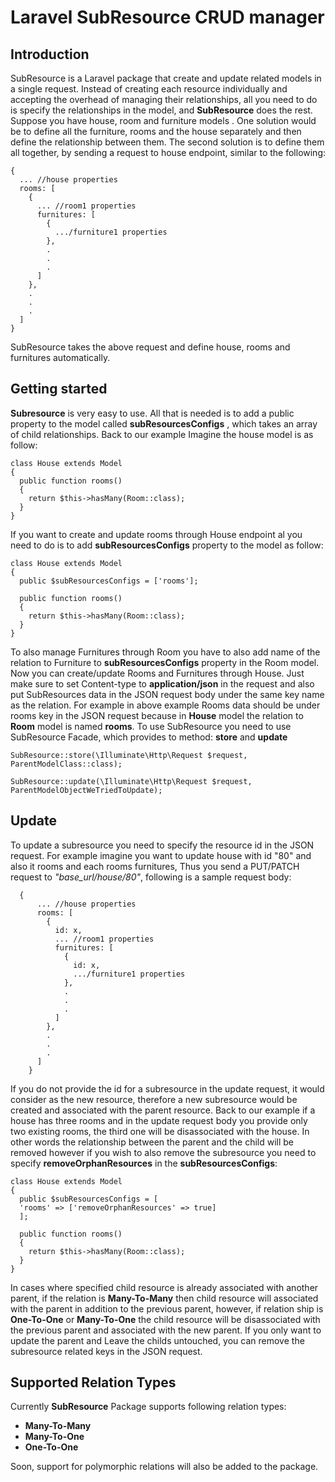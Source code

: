 # Laravel SubResource CRUD manager
## Introduction
SubResource is a Laravel package that create and update related models in a single request. Instead of creating each resource individually and accepting the overhead of managing their relationships, all you need to do is specify the relationships in the model, and **SubResource** does the rest.
Suppose you have house, room and furniture models . One solution would be to define all the furniture, rooms and the house separately and then define the relationship between them. The second solution is to define them all together, by sending a request to house endpoint, similar to the following:

    {
      ... //house properties
      rooms: [
        {
          ... //room1 properties
          furnitures: [
            {
              .../furniture1 properties
            },
            .
            .
            .
          ]
        },
        .
        .
        .
      ]
    }
SubResource takes the above request and define house, rooms and furnitures automatically.

## Getting started

**Subresource** is very easy to use. All that is needed is to add a public property to the model called **subResourcesConfigs** , which takes an array of child relationships. Back to our example Imagine the house model is as follow:

    class House extends Model
    {
      public function rooms()
      {
        return $this->hasMany(Room::class);
      }
    }

If you want to create and update rooms through House endpoint al you need to do is to add **subResourcesConfigs** property to the model as follow:
    
    class House extends Model
    {
      public $subResourcesConfigs = ['rooms'];
      
      public function rooms()
      {
        return $this->hasMany(Room::class);
      }
    } 

To also manage Furnitures through Room you have to also add name of the relation to Furniture to **subResourcesConfigs** property in the Room model. Now you can create/update Rooms and Furnitures  through House. Just make sure to set Content-type to **application/json** in the request and also put SubResources data in the JSON request body under the same key name as the relation. For example in above example Rooms data should be under rooms key in the JSON request because in **House** model the relation to **Room** model is named **rooms**.
To use SubResource you need to use SubResource Facade, which provides to method: **store** and **update**

    SubResource::store(\Illuminate\Http\Request $request,
    ParentModelClass::class);
    
    SubResource::update(\Illuminate\Http\Request $request, 
    ParentModelObjectWeTriedToUpdate);

## Update
To update a subresource you need to specify the resource id in the JSON request. For example imagine you want to update house with id "80" and also it rooms and each rooms furnitures, Thus you send a PUT/PATCH request to *"base_url/house/80"*, following is a sample request body:
  

      {
          ... //house properties
          rooms: [
            {
              id: x,
              ... //room1 properties
              furnitures: [
                {
                  id: x,
                  .../furniture1 properties
                },
                .
                .
                .
              ]
            },
            .
            .
            .
          ]
        }

If you do not provide the id for a subresource in the update request, it would consider as the new resource, therefore a new subresource would be created and associated with the parent resource.
Back to our example if a house has three rooms and in the update request body you provide only two existing rooms, the third one will be disassociated with the house. In other words the relationship between the parent and the child will be removed however if you wish to also remove the subresource you need to specify **removeOrphanResources** in the **subResourcesConfigs**:

    class House extends Model
    {
      public $subResourcesConfigs = [
      'rooms' => ['removeOrphanResources' => true]
      ];
      
      public function rooms()
      {
        return $this->hasMany(Room::class);
      }
    } 
In cases where specified child resource is already associated with another parent, if the relation is **Many-To-Many** then child resource will associated with the parent in addition to the previous parent, however, if relation ship is **One-To-One** or **Many-To-One** the child resource will be disassociated with the previous parent and associated with the new parent.
If you only want to update the parent and Leave the childs untouched, you can remove the subresource related keys in the JSON request.
## Supported Relation Types
Currently **SubResource** Package supports following relation types:

 - **Many-To-Many**
 - **Many-To-One**
 - **One-To-One**

Soon, support for polymorphic relations will also be added to the package.